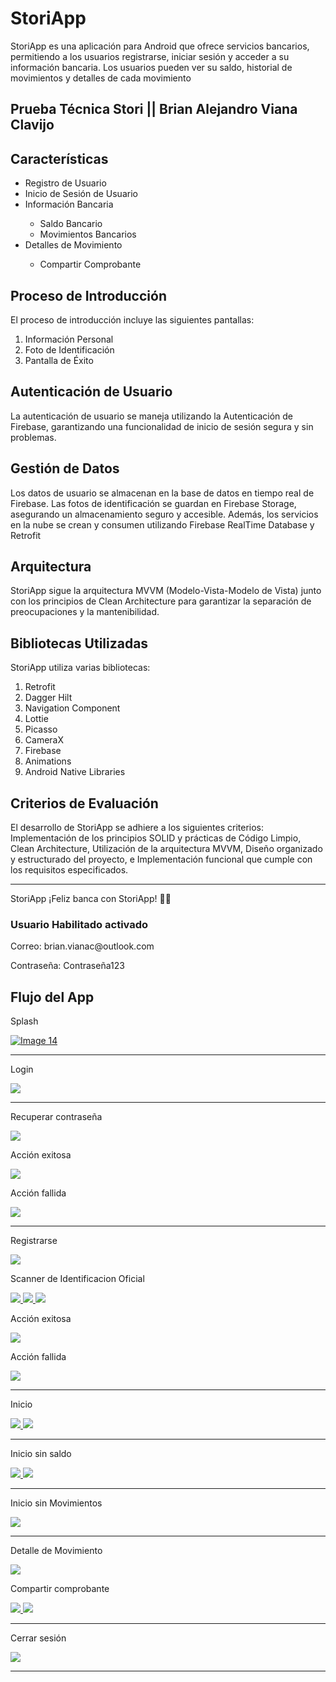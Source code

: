 <h1>StoriApp</h1>
    <p>StoriApp es una aplicación para Android que ofrece servicios bancarios, permitiendo a los usuarios registrarse, iniciar sesión y acceder a su información bancaria. Los usuarios pueden ver su saldo, historial de movimientos y detalles de cada movimiento</p>

  <h2>Prueba Técnica Stori || Brian Alejandro Viana Clavijo</h2>
  <h2>Características</h2>
    <ul>
        <li>Registro de Usuario</li>
        <li>Inicio de Sesión de Usuario</li>
        <li>Información Bancaria</li>
         <ul>
             <li>Saldo Bancario</li>
             <li>Movimientos Bancarios</li>
         </ul>
        <li>Detalles de Movimiento</li>
        <ul>
             <li>Compartir Comprobante</li>
         </ul>
    </ul>

  <h2>Proceso de Introducción</h2>
    <p>El proceso de introducción incluye las siguientes pantallas:</p>
    <ol>
        <li>Información Personal</li>
        <li>Foto de Identificación</li>
        <li>Pantalla de Éxito</li>
    </ol>

  <h2>Autenticación de Usuario</h2>
    <p>La autenticación de usuario se maneja utilizando la Autenticación de Firebase, garantizando una funcionalidad de inicio de sesión segura y sin problemas.</p>

  <h2>Gestión de Datos</h2>
    <p>Los datos de usuario se almacenan en la base de datos en tiempo real de Firebase. Las fotos de identificación se guardan en Firebase Storage, asegurando un almacenamiento seguro y accesible. Además, los servicios en la nube se crean y consumen utilizando Firebase RealTime Database y Retrofit</p>

  <h2>Arquitectura</h2>
    <p>StoriApp sigue la arquitectura MVVM (Modelo-Vista-Modelo de Vista) junto con los principios de Clean Architecture para garantizar la separación de preocupaciones y la mantenibilidad.</p>

  <h2>Bibliotecas Utilizadas</h2>
    <p>StoriApp utiliza varias bibliotecas:</p>
      <ol>
        <li>Retrofit</li>
        <li>Dagger Hilt</li>
        <li>Navigation Component</li>
        <li>Lottie</li>
        <li>Picasso</li>
        <li>CameraX</li>
        <li>Firebase</li>
        <li>Animations</li>
        <li>Android Native Libraries</li>
    </ol>

  <h2>Criterios de Evaluación</h2>
    <p>El desarrollo de StoriApp se adhiere a los siguientes criterios: Implementación de los principios SOLID y prácticas de Código Limpio, Clean Architecture,  Utilización de la arquitectura MVVM, Diseño organizado y estructurado del proyecto, e Implementación funcional que cumple con los requisitos especificados.</p>

  <hr>

  <p>StoriApp ¡Feliz banca con StoriApp! 🚀📱</p>
  
<h3> Usuario Habilitado activado </h3>
<p>Correo: brian.vianac@outlook.com</p>
<p>Contraseña: Contraseña123</p>

<h2>Flujo del App</h2>

<p>Splash</p>

<p align="start">
    <a href="https://github.com/BrianVianaC7/StoriBrianVianaChallenge">   
        <img src="https://github.com/BrianVianaC7/StoriBrianVianaChallenge/assets/120147778/6fec7d94-58f2-49b0-984c-575cf9befd16" alt="Image 14">
    </a>
</p>

<hr>

<p>Login</p>
<a href="https://github.com/BrianVianaC7/StoriBrianVianaChallenge">
    <img src="https://github.com/BrianVianaC7/StoriBrianVianaChallenge/assets/120147778/ce34567e-c89e-4e2a-ba2b-5ba51a46b9c1">
</a>

<hr>

<p>Recuperar contraseña</p>
<a href="https://github.com/BrianVianaC7/StoriBrianVianaChallenge">
    <img src="https://github.com/BrianVianaC7/StoriBrianVianaChallenge/assets/120147778/7967a67b-bce9-4085-8072-16655eb73c62">
</a>

<p>Acción exitosa</p>
<a href="https://github.com/BrianVianaC7/StoriBrianVianaChallenge">
    <img src="https://github.com/BrianVianaC7/StoriBrianVianaChallenge/assets/120147778/fc643751-5122-4030-9b2d-1f4e8de1e9ac">
</a>

<p>Acción fallida</p>
<a href="https://github.com/BrianVianaC7/StoriBrianVianaChallenge">
    <img src="https://github.com/BrianVianaC7/StoriBrianVianaChallenge/assets/120147778/9efa820a-c082-4692-af4c-fc7b4072d37d">
</a>

<hr>

<p>Registrarse</p>
<a href="https://github.com/BrianVianaC7/StoriBrianVianaChallenge">
    <img src="https://github.com/BrianVianaC7/StoriBrianVianaChallenge/assets/120147778/7dd66407-4b30-4c1f-88ff-0a26fd54d785">
</a>

<p>Scanner de Identificacion Oficial</p>
<a href="https://github.com/BrianVianaC7/StoriBrianVianaChallenge">
    <img src="https://github.com/BrianVianaC7/StoriBrianVianaChallenge/assets/120147778/aa9b7174-cccb-4c2a-b262-6532e4e48e35">
</a>
<a href="https://github.com/BrianVianaC7/StoriBrianVianaChallenge">
    <img src="https://github.com/BrianVianaC7/StoriBrianVianaChallenge/assets/120147778/a323a670-7bfe-4375-a360-01dc9b56eaf8">
</a>
<a href="https://github.com/BrianVianaC7/StoriBrianVianaChallenge">
    <img src="https://github.com/BrianVianaC7/StoriBrianVianaChallenge/assets/120147778/e700a920-942c-4e6e-a826-d439dd6543c9">
</a>

<p>Acción exitosa</p>
<a href="https://github.com/BrianVianaC7/StoriBrianVianaChallenge">
    <img src="https://github.com/BrianVianaC7/StoriBrianVianaChallenge/assets/120147778/28baaabb-b9ce-4439-9769-5b68628a0cbc">
</a>

<p>Acción fallida</p>
<a href="https://github.com/BrianVianaC7/StoriBrianVianaChallenge">
    <img src="https://github.com/BrianVianaC7/StoriBrianVianaChallenge/assets/120147778/d2928a3d-3bed-4d58-a0e6-2351ba7ab894">
</a>

<hr>

<p>Inicio</p>
<a href="https://github.com/BrianVianaC7/StoriBrianVianaChallenge">
    <img src="https://github.com/BrianVianaC7/StoriBrianVianaChallenge/assets/120147778/3fde8b42-a06c-4389-b7bb-04f1329019b7">
</a>
<a href="https://github.com/BrianVianaC7/StoriBrianVianaChallenge">
    <img src="https://github.com/BrianVianaC7/StoriBrianVianaChallenge/assets/120147778/e6083548-47a0-418d-a582-5bfc00c7106e">
</a>

<hr>

<p>Inicio sin saldo</p>
<a href="https://github.com/BrianVianaC7/StoriBrianVianaChallenge">
    <img src="https://github.com/BrianVianaC7/StoriBrianVianaChallenge/assets/120147778/8b7c8035-28d5-4eb3-aad7-7eae390743cc">
</a>
<a href="https://github.com/BrianVianaC7/StoriBrianVianaChallenge">
    <img src="https://github.com/BrianVianaC7/StoriBrianVianaChallenge/assets/120147778/d28f4acf-2e09-4b86-8017-b1cb894902e2">
</a>

<hr>

<p>Inicio sin Movimientos</p>
<a href="https://github.com/BrianVianaC7/StoriBrianVianaChallenge">
    <img src="https://github.com/BrianVianaC7/StoriBrianVianaChallenge/assets/120147778/9e14ad3a-5b56-413e-81a8-5f5b99ee542d">
</a>

<hr>

<p>Detalle de Movimiento</p>
<a href="https://github.com/BrianVianaC7/StoriBrianVianaChallenge">
    <img src="https://github.com/BrianVianaC7/StoriBrianVianaChallenge/assets/120147778/25d5d437-54a8-4496-b2b5-8e19cfaeeb6f">
</a>

<p>Compartir comprobante</p>
<a href="https://github.com/BrianVianaC7/StoriBrianVianaChallenge">
    <img src="https://github.com/BrianVianaC7/StoriBrianVianaChallenge/assets/120147778/295d0c9a-4c48-49aa-a74c-1d79e9393ab6">
</a>
<a href="https://github.com/BrianVianaC7/StoriBrianVianaChallenge">
    <img src="https://github.com/BrianVianaC7/StoriBrianVianaChallenge/assets/120147778/b113c50d-c355-479a-8384-82ce6cb310a5">
</a>

<hr>

<p>Cerrar sesión</p>
<a href="https://github.com/BrianVianaC7/StoriBrianVianaChallenge">
    <img src="https://github.com/BrianVianaC7/StoriBrianVianaChallenge/assets/120147778/03064d14-9055-4ddc-9cdc-7daf66452ce4">
</a>

<hr>


 





 




